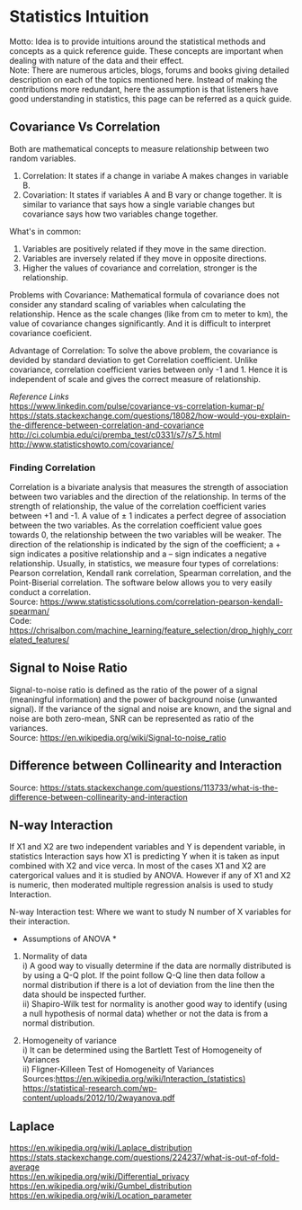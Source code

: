 # Statistics Intuition #
Motto: Idea is to provide intuitions around the statistical methods and concepts as a quick reference guide. These concepts are important when dealing with nature of the data and their effect.  
Note: There are numerous articles, blogs, forums and books giving detailed description on each of the topics mentioned here. Instead of making the contributions more redundant, here the assumption is that listeners have good understanding in statistics, this page can be referred as a quick guide.  


## Covariance Vs Correlation ##
Both are mathematical concepts to measure relationship between two random variables.
1. Correlation:
It states if a change in variabe A makes changes in variable B.
2. Covariation:
It states if variables A and B vary or change together. It is similar to variance that says how a single variable changes but covariance says how two variables change together.


What's in common:
1. Variables are positively related if they move in the same direction.
2. Variables are inversely related if they move in opposite directions.
3. Higher the values of covariance and correlation, stronger is the relationship.

Problems with Covariance:
Mathematical formula of covariance does not consider any standard scaling of variables when calculating the relationship. Hence as the scale changes (like from cm to meter to km), the value of covariance changes significantly. And it is difficult to interpret covariance coeficient.

Advantage of Correlation:
To solve the above problem, the covariance is devided by standard deviation to get Correlation coefficient. Unlike covariance, correlation coefficient varies between only -1 and 1. Hence it is independent of scale and gives the correct measure of relationship.

*Reference Links*  
https://www.linkedin.com/pulse/covariance-vs-correlation-kumar-p/  
https://stats.stackexchange.com/questions/18082/how-would-you-explain-the-difference-between-correlation-and-covariance  
http://ci.columbia.edu/ci/premba_test/c0331/s7/s7_5.html  
http://www.statisticshowto.com/covariance/  

### Finding Correlation ###
Correlation is a bivariate analysis that measures the strength of association between two variables and the direction of the relationship.  In terms of the strength of relationship, the value of the correlation coefficient varies between +1 and -1.  A value of ± 1 indicates a perfect degree of association between the two variables.  As the correlation coefficient value goes towards 0, the relationship between the two variables will be weaker.  The direction of the relationship is indicated by the sign of the coefficient; a + sign indicates a positive relationship and a – sign indicates a negative relationship. Usually, in statistics, we measure four types of correlations: Pearson correlation, Kendall rank correlation, Spearman correlation, and the Point-Biserial correlation.  The software below allows you to very easily conduct a correlation.  
Source: https://www.statisticssolutions.com/correlation-pearson-kendall-spearman/  
Code: https://chrisalbon.com/machine_learning/feature_selection/drop_highly_correlated_features/  

## Signal to Noise Ratio ##
Signal-to-noise ratio is defined as the ratio of the power of a signal (meaningful information) and the power of background noise (unwanted signal). If the variance of the signal and noise are known, and the signal and noise are both zero-mean, SNR can be represented as ratio of the variances.  
Source: https://en.wikipedia.org/wiki/Signal-to-noise_ratio  

## Difference between Collinearity and Interaction ##

Source: https://stats.stackexchange.com/questions/113733/what-is-the-difference-between-collinearity-and-interaction  


## N-way Interaction ##
If X1 and X2 are two independent variables and Y is dependent variable, in statistics Interaction says how X1 is predicting Y when it is taken as input combined with X2 and vice verca. In most of the cases X1 and X2 are catergorical values and it is studied by ANOVA. However if any of X1 and X2 is numeric, then moderated multiple regression analsis is used to study Interaction.  

N-way Interaction test: Where we want to study N number of X variables for their interaction.  

* Assumptions of ANOVA *
1. Normality of data  
i) A good way to visually determine if the data are normally distributed is by using a Q-Q plot.  If the
point follow Q-Q line then data follow a normal distribution if there is a lot of deviation from the line then
the data should be inspected further.  
ii)  Shapiro-Wilk test for normality is another good way to identify (using a null hypothesis of normal data) whether or not the data is from a normal distribution.  

2. Homogeneity of variance  
i) It can be determined using the Bartlett Test of Homogeneity of Variances  
ii)  Fligner-Killeen Test of Homogeneity of Variances  
Sources:https://en.wikipedia.org/wiki/Interaction_(statistics)  
https://statistical-research.com/wp-content/uploads/2012/10/2wayanova.pdf

## Laplace ##
https://en.wikipedia.org/wiki/Laplace_distribution  
https://stats.stackexchange.com/questions/224237/what-is-out-of-fold-average  
https://en.wikipedia.org/wiki/Differential_privacy  
https://en.wikipedia.org/wiki/Gumbel_distribution  
https://en.wikipedia.org/wiki/Location_parameter  

